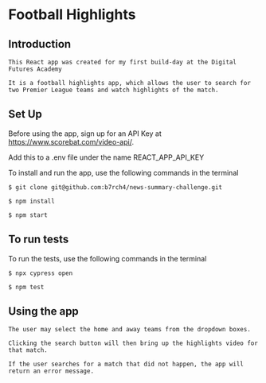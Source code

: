 # Football Highlights

## Introduction
```
This React app was created for my first build-day at the Digital Futures Academy

It is a football highlights app, which allows the user to search for two Premier League teams and watch highlights of the match.
```

## Set Up
Before using the app, sign up for an API Key at https://www.scorebat.com/video-api/.

Add this to a .env file under the name REACT_APP_API_KEY

To install and run the app, use the following commands in the terminal
```
$ git clone git@github.com:b7rch4/news-summary-challenge.git

$ npm install

$ npm start
```

## To run tests
To run the tests, use the following commands in the terminal
```
$ npx cypress open

$ npm test
```

## Using the app
```
The user may select the home and away teams from the dropdown boxes.

Clicking the search button will then bring up the highlights video for that match.

If the user searches for a match that did not happen, the app will return an error message.
```

